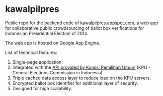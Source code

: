 kawalpilpres
============

Public repo for the backend code of [kawalpilpres.appspot.com](http://kawalpilpres.appspot.com/), a web app for collaborative public crowdsourcing of ballot box verifications for Indonesian Presidential Election of 2014.

The web app is hosted on Google App Engine.

List of technical features:

1. Single-page application.
2. Integrated with the [API provided by Komisi Pemilihan Umum](http://dapil.kpu.go.id/dokumentasi.php) (KPU - General Elections Commission in Indonesia).
3. Triple cached data access layer to reduce load on the KPU servers.
4. Encrypted ballot box identifier for additional layer of security.
5. Designed for high scalability.
